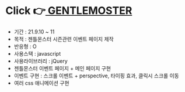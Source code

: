 # Click 👉<a href = 'https://awesomeyelim.github.io/GENTLEMOSTER/'> GENTLEMOSTER</a>
  - 기간 : 21.9.10 ~ 11
  - 목적 : 젠틀몬스터 시즌관련 이벤트 페이지 제작
  - 반응형 : O
  - 사용스택 : javascript
  - 사용라이브러리 : jQuery
  - 젠틀몬스터 이벤트 페이지 + 메인 페이지 구현
  - 이벤트 구현 : 스크롤 이벤트 + perspective, 타이핑 효과, 클릭시 스크롤 이동
  - 여러 css 애니메이션 구현

<img src="https://user-images.githubusercontent.com/93499143/148843277-8bf0cdd7-bc01-412a-9a42-cba4aadbc67e.gif" alt="">
